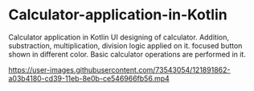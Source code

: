 # Calculator-application-in-Kotlin
Calculator application in Kotlin
UI designing of calculator.
Addition, substraction, multiplication, division logic applied on it.
focused button shown in different color.
Basic calculator operations are performed in it.

https://user-images.githubusercontent.com/73543054/121891862-a03b4180-cd39-11eb-8e0b-ce546966fb56.mp4


